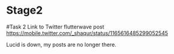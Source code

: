 # Stage2
#Task 2
Link to Twitter flutterwave post
https://mobile.twitter.com/_shaqur/status/1165616485299052545

Lucid is down, my posts are no longer there.
